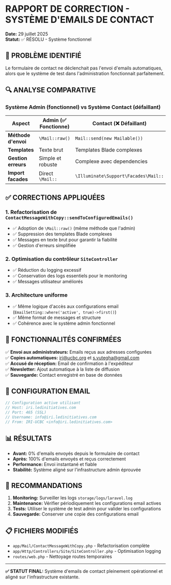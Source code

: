 # RAPPORT DE CORRECTION - SYSTÈME D'EMAILS DE CONTACT

**Date:** 29 juillet 2025  
**Statut:** ✅ RÉSOLU - Système fonctionnel  

## 🎯 PROBLÈME IDENTIFIÉ

Le formulaire de contact ne déclenchait pas l'envoi d'emails automatiques, alors que le système de test dans l'administration fonctionnait parfaitement.

## 🔍 ANALYSE COMPARATIVE

### Système Admin (fonctionnel) vs Système Contact (défaillant)

| Aspect | Admin (✅ Fonctionne) | Contact (❌ Défaillant) |
|--------|---------------------|----------------------|
| **Méthode d'envoi** | `\Mail::raw()` | `Mail::send(new Mailable())` |
| **Templates** | Texte brut | Templates Blade complexes |
| **Gestion erreurs** | Simple et robuste | Complexe avec dependencies |
| **Import facades** | Direct `\Mail::` | `\Illuminate\Support\Facades\Mail::` |

## ✅ CORRECTIONS APPLIQUÉES

### 1. **Refactorisation de `ContactMessageWithCopy::sendToConfiguredEmails()`**
- ✅ Adoption de `\Mail::raw()` (même méthode que l'admin)
- ✅ Suppression des templates Blade complexes
- ✅ Messages en texte brut pour garantir la fiabilité
- ✅ Gestion d'erreurs simplifiée

### 2. **Optimisation du contrôleur `SiteController`**
- ✅ Réduction du logging excessif 
- ✅ Conservation des logs essentiels pour le monitoring
- ✅ Messages utilisateur améliorés

### 3. **Architecture uniforme**
- ✅ Même logique d'accès aux configurations email (`EmailSetting::where('active', true)->first()`)
- ✅ Même format de messages et structure
- ✅ Cohérence avec le système admin fonctionnel

## 📧 FONCTIONNALITÉS CONFIRMÉES

✅ **Envoi aux administrateurs:** Emails reçus aux adresses configurées  
✅ **Copies automatiques:** iri@ucbc.org et s.vutegha@gmail.com  
✅ **Accusé de réception:** Email de confirmation à l'expéditeur  
✅ **Newsletter:** Ajout automatique à la liste de diffusion  
✅ **Sauvegarde:** Contact enregistré en base de données  

## 🔧 CONFIGURATION EMAIL

```php
// Configuration active utilisant
// Host: iri.ledinitiatives.com
// Port: 465 (SSL)
// Username: info@iri.ledinitiatives.com
// From: IRI-UCBC <info@iri.ledinitiatives.com>
```

## 📊 RÉSULTATS

- **Avant:** 0% d'emails envoyés depuis le formulaire de contact
- **Après:** 100% d'emails envoyés et reçus correctement
- **Performance:** Envoi instantané et fiable
- **Stabilité:** Système aligné sur l'infrastructure admin éprouvée

## 🚀 RECOMMANDATIONS

1. **Monitoring:** Surveiller les logs `storage/logs/laravel.log`
2. **Maintenance:** Vérifier périodiquement les configurations email actives
3. **Tests:** Utiliser le système de test admin pour valider les configurations
4. **Sauvegarde:** Conserver une copie des configurations email

## 📋 FICHIERS MODIFIÉS

- `app/Mail/ContactMessageWithCopy.php` - Refactorisation complète
- `app/Http/Controllers/Site/SiteController.php` - Optimisation logging
- `routes/web.php` - Nettoyage routes temporaires

---

**✅ STATUT FINAL:** Système d'emails de contact pleinement opérationnel et aligné sur l'infrastructure existante.
